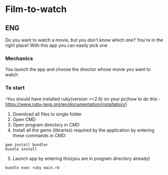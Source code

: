 # Film-to-watch
## ENG
Do you want to watch a movie, but you don't know which one? You're in the right place! With this app you can easily pick one

### Mechanics
You launch the app and choose the director whose movie you want to watch

### To start

-You should have installed ruby(version >=2.6) on your pc(how to do this - https://www.ruby-lang.org/en/documentation/installation/)
1. Download all files to single folder
2. Open CMD
3. Open program directory in CMD
4. Install all the gems (libraries) required by the application by entering these commands in CMD:
```
gem install bundler
bundle install
```
5. Launch app by entering this(you are in program directory already)
```
bundle exec ruby main.rb
```
